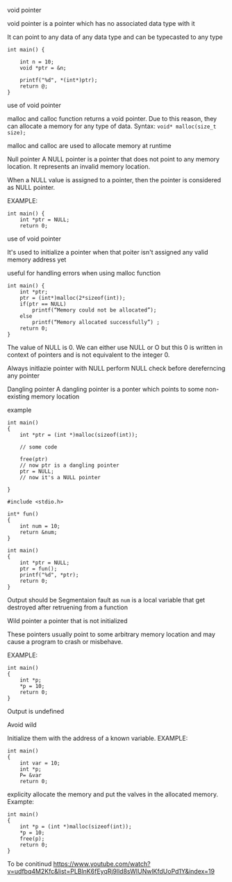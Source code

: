 void pointer

void pointer is a pointer which has no associated data type with it

It can point to any data of any data type and can be typecasted to any type


```
int main() { 

	int n = 10; 
	void *ptr = &n; 
	
	printf("%d", *(int*)ptr); 
	return @;
}
```

use of void pointer

malloc and calloc function returns a void pointer. Due to this reason, they can allocate a memory for any type of data. 
Syntax: `void* malloc(size_t size);`

malloc and calloc are used to allocate memory at runtime

Null pointer
A NULL pointer is a pointer that does not point to any memory location. It represents an invalid memory location.


When a NULL value is assigned to a pointer, then the pointer is considered as NULL pointer.

EXAMPLE: 
```
int main() { 
	int *ptr = NULL; 
	return 0;
```
use of void pointer

It's used to initialize a pointer when that poiter isn't assigned any valid memory address yet

useful for handling errors when using malloc function

```
int main() { 
	int *ptr; 
	ptr = (int*)malloc(2*sizeof(int)); 
	if(ptr == NULL) 
		printf(“Memory could not be allocated”); 
	else 
		printf(“Memory allocated successfully”) ; 
	return 0;
}
```

The value of NULL is 0. We can either use NULL or O but this 0 is written in context of pointers and is not equivalent to the integer 0. 

Always initlazie pointer with NULL 
perform NULL check before dereferncing any pointer

Dangling pointer
A dangling pointer is a ponter which points to some non-existing memory location

example

```
int main()
{
	int *ptr = (int *)malloc(sizeof(int));
	
	// some code

	free(ptr)
	// now ptr is a dangling pointer
	ptr = NULL;
	// now it's a NULL pointer

}
```

```
#include <stdio.h> 

int* fun() 
{ 
	int num = 10; 
	return &num; 
} 

int main() 
{ 
	int *ptr = NULL; 
	ptr = fun(); 
	printf("%d", *ptr); 
	return 0;
}	
```
Output should be Segmentaion fault as `num` is a local variable that get destroyed after retruening from a function


Wild pointer
a pointer that is not initialized

These pointers usually point to some arbitrary memory location and may cause a program to crash or misbehave.

EXAMPLE: 

```
int main() 
{
	int *p; 
	*p = 10; 
	return 0;
}
```
Output is undefined

Avoid wild 

Initialize them with the address of a known variable.
EXAMPLE:

```
int main()
{
	int var = 10;
	int *p; 
	P= &var 
	return 0;
```

explicity allocate the memory and put the valves in the allocated memory.
Exampte: 
```
int main() 
{ 
	int *p = (int *)malloc(sizeof(int));
	*p = 10; 
	free(p); 
	return 0;
}
```

To be conitinud
https://www.youtube.com/watch?v=udfbq4M2Kfc&list=PLBlnK6fEyqRj9lld8sWIUNwlKfdUoPd1Y&index=19
